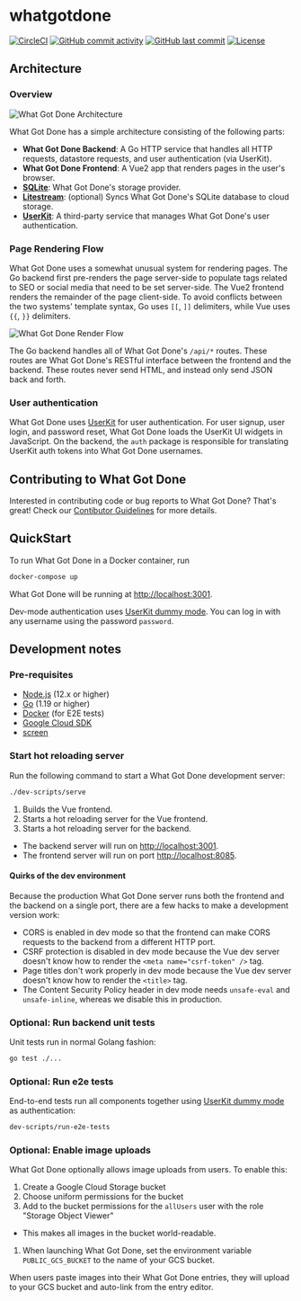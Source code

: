 # whatgotdone

[![CircleCI](https://circleci.com/gh/mtlynch/whatgotdone.svg?style=svg&circle-token=180495ad17cc0343547e430e81d28b66ff87e9f4)](https://circleci.com/gh/mtlynch/whatgotdone)
[![GitHub commit activity](https://img.shields.io/github/commit-activity/m/mtlynch/whatgotdone)](https://github.com/mtlynch/whatgotdone/commits/master)
[![GitHub last commit](https://img.shields.io/github/last-commit/mtlynch/whatgotdone)](https://github.com/mtlynch/whatgotdone/commits/master)
[![License](https://img.shields.io/badge/License-Apache%202.0-blue.svg)](https://opensource.org/licenses/Apache-2.0)

## Architecture

### Overview

![What Got Done Architecture](https://docs.google.com/drawings/d/e/2PACX-1vTolxqMjEtz6ujaM1a3ThkG3Tb1sJbv2O66TGRKVhaqNBoXtFdZjQaf3gS7l-pXbFlg02lPfM9c4foI/pub?w=917&amp;h=696)

What Got Done has a simple architecture consisting of the following parts:

* **What Got Done Backend**: A Go HTTP service that handles all HTTP requests, datastore requests, and user authentication (via UserKit).
* **What Got Done Frontend**: A Vue2 app that renders pages in the user's browser.
* [**SQLite**](https://www.sqlite.org/): What Got Done's storage provider.
* [**Litestream**](https://litestream.io): (optional) Syncs What Got Done's SQLite database to cloud storage.
* [**UserKit**](https://userkit.io): A third-party service that manages What Got Done's user authentication.

### Page Rendering Flow

What Got Done uses a somewhat unusual system for rendering pages. The Go backend first pre-renders the page server-side to populate tags related to SEO or social media that need to be set server-side. The Vue2 frontend renders the remainder of the page client-side. To avoid conflicts between the two systems' template syntax, Go uses `[[`, `]]` delimiters, while Vue uses `{{`, `}}` delimiters.

![What Got Done Render Flow](https://docs.google.com/drawings/d/e/2PACX-1vRqxoblMAAhrmI2xY_BEFmN3TRry7QdKvBOAK-1muJ79EJlJWwk1jS5t13vpjB7Kwbaf711ROMxG_cY/pub?w=1127&amp;h=1262)

The Go backend handles all of What Got Done's `/api/*` routes. These routes are What Got Done's RESTful interface between the frontend and the backend. These routes never send HTML, and instead only send JSON back and forth.

### User authentication

What Got Done uses [UserKit](https://docs.userkit.io/) for user authentication. For user signup, user login, and password reset, What Got Done loads the UserKit UI widgets in JavaScript. On the backend, the `auth` package is responsible for translating UserKit auth tokens into What Got Done usernames.

## Contributing to What Got Done

Interested in contributing code or bug reports to What Got Done? That's great! Check our [Contibutor Guidelines](https://github.com/mtlynch/whatgotdone/blob/master/CONTRIBUTING.md) for more details.

## QuickStart

To run What Got Done in a Docker container, run

```bash
docker-compose up
```

What Got Done will be running at [http://localhost:3001](http://localhost:3001).

Dev-mode authentication uses [UserKit dummy mode](https://docs.userkit.io/docs/dummy-mode). You can log in with any username using the password `password`.

## Development notes

### Pre-requisites

* [Node.js](https://nodejs.org/) (12.x or higher)
* [Go](https://golang.org/dl/) (1.19 or higher)
* [Docker](https://www.docker.com/) (for E2E tests)
* [Google Cloud SDK](https://cloud.google.com/sdk)
* [screen](https://wiki.debian.org/screen)

### Start hot reloading server

Run the following command to start a What Got Done development server:

```bash
./dev-scripts/serve
```

1. Builds the Vue frontend.
1. Starts a hot reloading server for the Vue frontend.
1. Starts a hot reloading server for the backend.

* The backend server will run on [http://localhost:3001](http://localhost:3001).
* The frontend server will run on port [http://localhost:8085](http://localhost:8085).

#### Quirks of the dev environment

Because the production What Got Done server runs both the frontend and the backend on a single port, there are a few hacks to make a development version work:

* CORS is enabled in dev mode so that the frontend can make CORS requests to the backend from a different HTTP port.
* CSRF protection is disabled in dev mode because the Vue dev server doesn't know how to render the `<meta name="csrf-token" />` tag.
* Page titles don't work properly in dev mode because the Vue dev server doesn't know how to render the `<title>` tag.
* The Content Security Policy header in dev mode needs `unsafe-eval` and `unsafe-inline`, whereas we disable this in production.

### Optional: Run backend unit tests

Unit tests run in normal Golang fashion:

```bash
go test ./...
```

### Optional: Run e2e tests

End-to-end tests run all components together using [UserKit dummy mode](https://docs.userkit.io/docs/dummy-mode) as authentication:

```bash
dev-scripts/run-e2e-tests
```

### Optional: Enable image uploads

What Got Done optionally allows image uploads from users. To enable this:

1. Create a Google Cloud Storage bucket
1. Choose uniform permissions for the bucket
1. Add to the bucket permissions for the `allUsers` user with the role "Storage Object Viewer"
  * This makes all images in the bucket world-readable.
1. When launching What Got Done, set the environment variable `PUBLIC_GCS_BUCKET` to the name of your GCS bucket.

When users paste images into their What Got Done entries, they will upload to your GCS bucket and auto-link from the entry editor.
